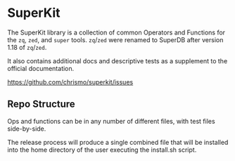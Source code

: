 # SuperKit

The SuperKit library is a collection of common Operators and Functions for the
`zq`, `zed`, and `super` tools. `zq`/`zed` were renamed to SuperDB after version
1.18 of `zq`/`zed`.
                            
It also contains additional docs and descriptive tests as a supplement to the
official documentation.

https://github.com/chrismo/superkit/issues
   
## Repo Structure

Ops and functions can be in any number of different files, with test files
side-by-side.

The release process will produce a single combined file that will be installed
into the home directory of the user executing the install.sh script.
